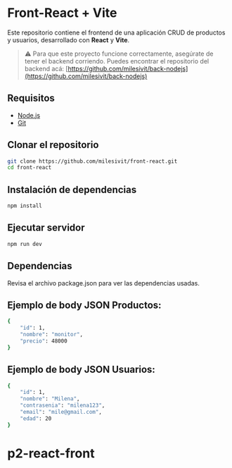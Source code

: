 # Front-React + Vite

Este repositorio contiene el frontend de una aplicación CRUD de productos y usuarios, desarrollado con **React** y **Vite**.

> ⚠️ Para que este proyecto funcione correctamente, asegúrate de tener el backend corriendo. Puedes encontrar el repositorio del backend acá: [https://github.com/milesivit/back-nodejs](https://github.com/milesivit/back-nodejs)

## Requisitos

- [Node.js](https://nodejs.org/)
- [Git](https://git-scm.com/)

## Clonar el repositorio

```bash
git clone https://github.com/milesivit/front-react.git
cd front-react
```

## Instalación de dependencias

```bash
npm install
```

## Ejecutar servidor

```bash
npm run dev
```
## Dependencias

Revisa el archivo package.json para ver las dependencias usadas.

## Ejemplo de body JSON Productos:

```bash
{
    "id": 1,
    "nombre": "monitor",
    "precio": 48000
}
```
## Ejemplo de body JSON Usuarios:

```bash
{
    "id": 1,
    "nombre": "Milena",
    "contrasenia": "milena123",
    "email": "mile@gmail.com",
    "edad": 20
}
```
# p2-react-front

